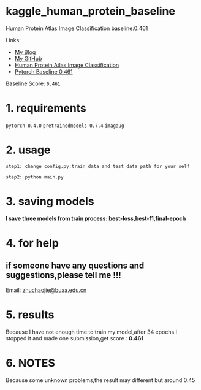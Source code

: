 # kaggle_human_protein_baseline
Human Protein Atlas Image Classification baseline:0.461



Links:
    
- [My Blog](http://www.spytensor.com/)
- [My GitHub](https://github.com/spytensor)
- [Human Protein Atlas Image Classification](https://www.kaggle.com/c/human-protein-atlas-image-classification)
- [Pytorch Baseline 0.461](https://www.kaggle.com/c/human-protein-atlas-image-classification/discussion/72812)

Baseline Score: `0.461`

# 1. requirements

`pytorch-0.4.0` `pretrainedmodels-0.7.4` `imagaug`

# 2. usage

`step1: change config.py:train_data and test_data path for your self `

`step2: python main.py`

# 3. saving models

**I save three models from train process: best-loss,best-f1,final-epoch**

# 4. for help

## if someone have any questions and suggestions,please tell me !!!

Email: zhuchaojie@buaa.edu.cn

# 5. results

Because I have not enough time to train my model,after 34 epochs I stopped it and made one submission,get score : **0.461**

# 6. NOTES

Because some unknown problems,the result may different but around 0.45
